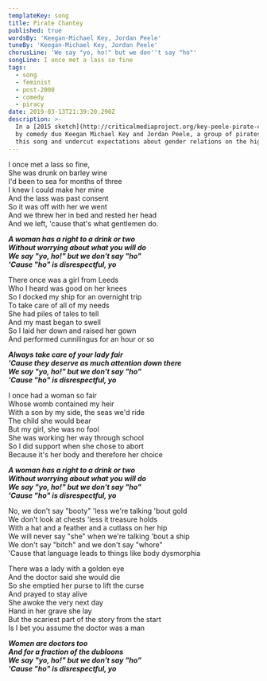 ```yaml
---
templateKey: song
title: Pirate Chantey
published: true
wordsBy: 'Keegan-Michael Key, Jordan Peele'
tuneBy: 'Keegan-Michael Key, Jordan Peele'
chorusLine: 'We say "yo, ho!" but we don''t say "ho"'
songLine: I once met a lass so fine
tags:
  - song
  - feminist
  - post-2000
  - comedy
  - piracy
date: 2019-03-13T21:39:20.290Z
description: >-
  In a [2015 sketch](http://criticalmediaproject.org/key-peele-pirate-chantey/)
  by comedy duo Keegan Michael Key and Jordan Peele, a group of pirates sing
  this song and undercut expectations about gender relations on the high seas.
---
```

I once met a lass so fine,\
She was drunk on barley wine\
I'd been to sea for months of three\
I knew I could make her mine\
And the lass was past consent\
So it was off with her we went\
And we threw her in bed and rested her head\
And we left, 'cause that's what gentlemen do.

***A woman has a right to a drink or two***\
***Without worrying about what you will do***\
***We say "yo, ho!" but we don't say "ho"***\
***'Cause "ho" is disrespectful, yo***

There once was a girl from Leeds\
Who I heard was good on her knees\
So I docked my ship for an overnight trip\
To take care of all of my needs\
She had piles of tales to tell\
And my mast began to swell\
So I laid her down and raised her gown\
And performed cunnilingus for an hour or so

***Always take care of your lady fair***\
***'Cause they deserve as much attention down there***\
***We say "yo, ho!" but we don't say "ho"***\
***'Cause "ho" is disrespectful, yo***

I once had a woman so fair\
Whose womb contained my heir\
With a son by my side, the seas we'd ride\
The child she would bear\
But my girl, she was no fool\
She was working her way through school\
So I did support when she chose to abort\
Because it's her body and therefore her choice

***A woman has a right to a drink or two***\
***Without worrying about what you will do***\
***We say "yo, ho!" but we don't say "ho"***\
***'Cause "ho" is disrespectful, yo***

No, we don't say "booty" 'less we're talking 'bout gold\
We don't look at chests 'less it treasure holds\
With a hat and a feather and a cutlass on her hip\
We will never say "she" when we're talking 'bout a ship\
We don't say "bitch" and we don't say "whore"\
'Cause that language leads to things like body dysmorphia

There was a lady with a golden eye\
And the doctor said she would die\
So she emptied her purse to lift the curse\
And prayed to stay alive\
She awoke the very next day\
Hand in her grave she lay\
But the scariest part of the story from the start\
Is I bet you assume the doctor was a man

***Women are doctors too***\
***And for a fraction of the dubloons***\
***We say "yo, ho!" but we don't say "ho"***\
***'Cause "ho" is disrespectful, yo***
